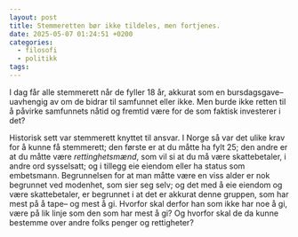 ```yaml
---
layout: post
title: Stemmeretten bør ikke tildeles, men fortjenes.
date: 2025-05-07 01:24:51 +0200
categories:
  - filosofi
  - politikk
tags:
---
```

I dag får alle stemmerett når de fyller 18 år, akkurat som en bursdagsgave– uavhengig av om de bidrar til samfunnet eller ikke. Men burde ikke retten til å påvirke samfunnets nåtid og fremtid være for de som faktisk investerer i det?

Historisk sett var stemmerett knyttet til ansvar. I Norge så var det ulike krav for å kunne få stemmerett; den første er at du måtte ha fylt 25; den andre er at du måtte være *rettinghetsmænd*, som vil si at du må være skattebetaler, i andre ord sysselsatt; og i tillegg eie eiendom eller ha status som embetsmann. Begrunnelsen for at man måtte være en viss alder er nok begrunnet ved modenhet, som sier seg selv; og det med å eie eiendom og være skattebetaler,  er begrunnet i at det er akkurat denne gruppen, som har mest på å tape– og mest å gi. Hvorfor skal derfor han som ikke har noe å gi, være på lik linje som den som har mest å gi? Og hvorfor skal de da kunne bestemme over andre folks penger og rettigheter?

